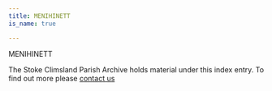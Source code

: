 ```yaml
---
title: MENIHINETT
is_name: true

---
```


MENIHINETT


The Stoke Climsland Parish Archive holds material under this index entry. To find out more please [contact us](/contact/)
